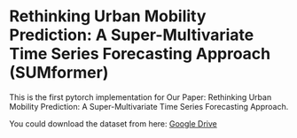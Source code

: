 # Rethinking Urban Mobility Prediction: A Super-Multivariate Time Series Forecasting Approach (SUMformer)
 This is the first pytorch implementation for Our Paper: Rethinking Urban Mobility Prediction: A Super-Multivariate Time Series Forecasting Approach.

You could download the dataset from here: [Google Drive](https://drive.google.com/drive/folders/1Kdw-RsWYt7pLUlKNg_3R9Ypw6pZGTrCu?usp=drive_link)
